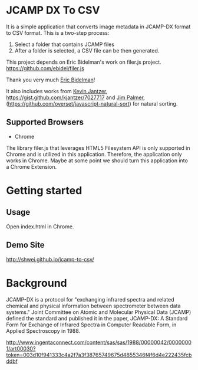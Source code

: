 JCAMP DX To CSV
============

It is a simple application that converts image metadata in JCAMP-DX format to CSV format. This is a two-step process:
1. Select a folder that contains JCAMP files
2. After a folder is selected, a CSV file can be then generated.

This project depends on Eric Bidelman's work on filer.js project. https://github.com/ebidel/filer.js

Thank you very much [Eric Bidelman](https://github.com/ebidel)!

It also includes works from [Kevin Jantzer](https://github.com/kjantzer), <https://gist.github.com/kjantzer/7027717> and [Jim Palmer](https://github.com/overset),
(https://github.com/overset/javascript-natural-sort) for natural sorting.


Supported Browsers
------------------

* Chrome

The library filer.js that leverages HTML5 Filesystem API is only supported in Chrome and is utilized in this application. Therefore, the application only works
in Chrome. Maybe at some point we should turn this application into a Chrome Extension.

Getting started
=======

Usage
-----
Open index.html in Chrome.

Demo Site
-----
http://shwei.github.io/jcamp-to-csv/


Background
=======
JCAMP-DX is a protocol for "exchanging infrared spectra and related chemical and physical information between
spectrometer between data systems." Joint Committee on Atomic and Molecular Physical Data (JCAMP) defined the standard
and published it in the paper, JCAMP-DX: A Standard Form for Exchange of Infrared Spectra in Computer Readable Form, in
 Applied Spectroscopy in 1988.

http://www.ingentaconnect.com/content/sas/sas/1988/00000042/00000001/art00030?token=003d10f941333c4a2f7a3f38765749675d4855346f4f6d4e222435fcbddbf
